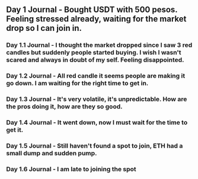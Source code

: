 ## Day 1 Journal - Bought USDT with 500 pesos. Feeling stressed already, waiting for the market drop so I can join in.
### Day 1.1 Journal - I thought the market dropped since I saw 3 red candles but suddenly people started buying. I wish I wasn't scared and always in doubt of my self. Feeling disappointed.
### Day 1.2 Journal - All red candle it seems people are making it go down. I am waiting for the right time to get in.
### Day 1.3 Journal - It's very volatile, it's unpredictable. How are the pros doing it, how are they so good.
### Day 1.4 Journal - It went down, now I must wait for the time to get it.
### Day 1.5 Journal - Still haven't found a spot to join, ETH had a small dump and sudden pump.
### Day 1.6 Journal - I am late to joining the spot

